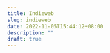 ```yaml
---
title: Indieweb
slug: indieweb
date: 2022-11-05T15:44:12+08:00
description: ""
draft: true
---
```


<!-- more -->